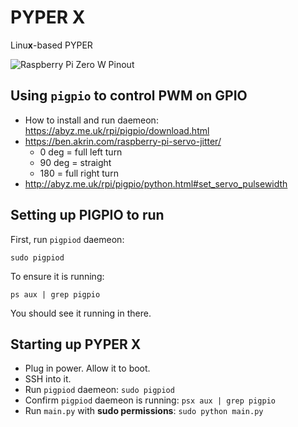 # PYPER X
Linu**x**-based PYPER

![Raspberry Pi Zero W Pinout](https://i.stack.imgur.com/yHddo.png)

## Using `pigpio` to control PWM on GPIO
- How to install and run daemeon: https://abyz.me.uk/rpi/pigpio/download.html
- https://ben.akrin.com/raspberry-pi-servo-jitter/
    - 0 deg = full left turn
    - 90 deg = straight
    - 180 = full right turn
- http://abyz.me.uk/rpi/pigpio/python.html#set_servo_pulsewidth

## Setting up PIGPIO to run
First, run `pigpiod` daemeon:
```
sudo pigpiod
```

To ensure it is running:
```
ps aux | grep pigpio
```
You should see it running in there.

## Starting up PYPER X
- Plug in power. Allow it to boot.
- SSH into it.
- Run `pigpiod` daemeon: `sudo pigpiod`
- Confirm `pigpiod` daemeon is running: `psx aux | grep pigpio`
- Run `main.py` with **sudo permissions**: `sudo python main.py`

